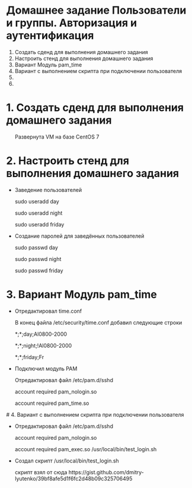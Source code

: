 # Домашнее задание Пользователи и группы. Авторизация и аутентификация 
<ol> 
  <li>Создать сденд для выполнения домашнего задания
  <li> Настроить стенд для выполнения домашнего задания 
    <li> Вариант Модуль pam_time
      <li> Вариант с выполнением скрипта при подключении пользователя
        <li>
          <li>
</ol>  

# 1. Создать сденд для выполнения домашнего задания
<ul>
  <p> Развернута VM на базе CentOS 7
</ul>  

# 2. Настроить стенд для выполнения домашнего задания
<ul>
  <li>Заведение пользователей</li>
  <p>sudo useradd day</p>
  <p>sudo useradd night</p>
  <p>sudo useradd friday</p>
  <li>Создание паролей для заведённых пользователей</li>
  <p>sudo passwd day</p>
  <p>sudo passwd night</p>
  <p>sudo passwd friday</p>
</ul>  

# 3. Вариант Модуль pam_time
<ul>
  <li>Отредактировал time.conf</li>
  <p>В конец файла /etc/security/time.conf добавил следующие строки</p>
  <p>*;*;day;Al0800-2000</p>
  <p>*;*;night;!Al0800-2000</p>
  <p>*;*;friday;Fr</p>
  <li>Подключил модуль PAM</li>
  <p>Отредактировал файл /etc/pam.d/sshd</p>
  <p>account required pam_nologin.so</p>
  <p>account required pam_time.so</p>
</ul>
# 4. Вариант с выполнением скрипта при подключении пользователя
<ul>
  <li>Отредактировал файл /etc/pam.d/sshd</li>
  <p>account required pam_nologin.so</p>
  <p>account required pam_exec.so /usr/local/bin/test_login.sh</p>
  <li>Создал скрипт /usr/local/bin/test_login.sh</li>
  <p>скрипт взял от сюда https://gist.github.com/dmitry-lyutenko/39bf8afe5d1f6fc2d48b09c325706495</p>
</ul>
